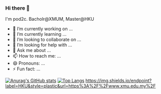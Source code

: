 ### Hi there 👋

I'm pod2c. Bacholr@XMUM, Master@HKU
- 🔭 I’m currently working on ...
- 🌱 I’m currently learning ...
- 👯 I’m looking to collaborate on ...
- 🤔 I’m looking for help with ...
- 💬 Ask me about ...
- 📫 How to reach me: ...
- 😄 Pronouns: ...
- ⚡ Fun fact: ...

[![Anurag's GitHub stats](https://github-readme-stats.vercel.app/api?username=pod2c&show_icons=true&theme=radical)](https://github.com/anuraghazra/github-readme-stats)
[![Top Langs](https://github-readme-stats.vercel.app/api/top-langs/?username=pod2c)](https://github.com/anuraghazra/github-readme-stats)
https://img.shields.io/endpoint?label=HKU&style=plastic&url=https%3A%2F%2Fwww.xmu.edu.my%2F
